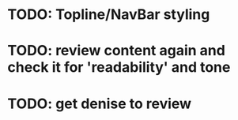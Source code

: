 # TODO: Topline/NavBar styling
# TODO: review content again and check it for 'readability' and tone
# TODO: get denise to review
 
